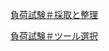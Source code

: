 [負荷試験＃採取と整理](http://blog.father.gedow.net/category/infrastructure/%e8%b2%a0%e8%8d%b7%e8%a9%a6%e9%a8%93/)

[負荷試験＃ツール選択](http://blog.father.gedow.net/2021/08/17/stress-tools/)


